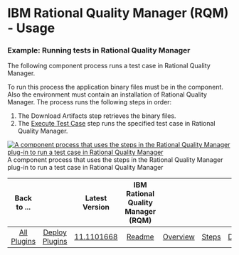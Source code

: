 
# IBM Rational Quality Manager (RQM) - Usage


### Example: Running tests in Rational Quality Manager

The following component process runs a test case in Rational Quality Manager.

To run this process the application binary files must be in the component. Also the environment must contain an installation of Rational Quality Manager. The process runs the following steps in order:

1. The Download Artifacts step retrieves the binary files.
2. The [Execute Test Case](../steps#execute_test_case) step runs the specified test case in Rational Quality Manager.

[![A component process that uses the steps in the Rational Quality Manager plug-in to run a test case in Rational Quality Manager](media/rationalqualitymanager_a.gif)](media/rationalqualitymanager_a.gif)
A component process that uses the steps in the Rational Quality Manager plug-in to run a test case in Rational Quality Manager


|Back to ...||Latest Version|IBM Rational Quality Manager (RQM) ||||
| :---: | :---: | :---: | :---: | :---: | :---: | :---: |
|[All Plugins](../../index.md)|[Deploy Plugins](../README.md)|[11.1101668](https://raw.githubusercontent.com/UrbanCode/IBM-UCD-PLUGINS/main/files/RationalQualityManager/RQM-11.1101668.zip)|[Readme](README.md)|[Overview](overview.md)|[Steps](steps.md)|[Downloads](downloads.md)|
